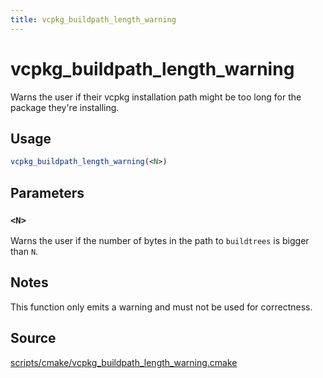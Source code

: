 ```yaml
---
title: vcpkg_buildpath_length_warning
---
```


# vcpkg_buildpath_length_warning

Warns the user if their vcpkg installation path might be too long for the package they're installing.

## Usage
```cmake
vcpkg_buildpath_length_warning(<N>)
```

## Parameters
### `<N>`
Warns the user if the number of bytes in the path to `buildtrees` is bigger than `N`.

## Notes
This function only emits a warning and must not be used for correctness.

## Source
[scripts/cmake/vcpkg\_buildpath\_length\_warning.cmake](https://github.com/Microsoft/vcpkg/blob/master/scripts/cmake/vcpkg_buildpath_length_warning.cmake)

